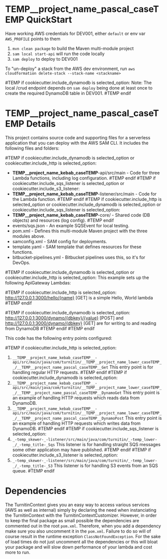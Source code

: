 # __TEMP__project_name_pascal_caseTEMP__ QuickStart

Have working AWS credentials for DEV001, either `default` or env var `AWS_PROFILE` points to them

1. `mvn clean package` to build the Maven multi-module project
2. `sam local start-api` will run the code locally
3. `sam deploy` to deploy to DEV001

To "un-deploy" a stack from the AWS dev environment, run `aws cloudformation delete-stack --stack-name <stackname>`

#TEMP if cookiecutter.include_dynamodb is selected_option:
Note: The local /crud endpoint depends on `sam deploy` being done at least once
to create the required DynamoDB table in DEV001.
#TEMP endif


# __TEMP__project_name_pascal_caseTEMP__ Details

This project contains source code and supporting files for a serverless application that you can deploy with the AWS SAM
CLI. It includes the following files and folders:

#TEMP if cookiecutter.include_dynamodb is selected_option or cookiecutter.include_http is selected_option:
- __TEMP__project_name_kebab_caseTEMP__-api/src/main - Code for three Lambda functions, including log configuration.
#TEMP endif
#TEMP if cookiecutter.include_sqs_listener is selected_option or cookiecutter.include_s3_listener:
- __TEMP__project_name_kebab_caseTEMP__-listener/src/main - Code for the Lambda function.
#TEMP endif
#TEMP if cookiecutter.include_http is selected_option or cookiecutter.include_dynamodb is selected_option or cookiecutter.include_sqs_listener is selected_option:
- __TEMP__project_name_kebab_caseTEMP__-core/ - Shared code (DB objects) and resources (log config).
#TEMP endif
- events/sqs.json - An example SQSEvent for local testing.
- pom.xml - Defines this multi-module Maven project with the three modules above.
- samconfig.xml - SAM config for deployments.
- template.yaml - SAM template that defines resources for these functions.
- bitbucket-pipelines.yml - Bitbucket pipelines uses this, so it's for DevOps.


#TEMP if cookiecutter.include_dynamodb is selected_option or cookiecutter.include_http is selected_option:
This example sets up the following ApiGateway Lambdas:

#TEMP if cookiecutter.include_http is selected_option:
http://127.0.0.1:3000/hello/{name} [GET] is a simple Hello, World lambda
#TEMP endif

#TEMP if cookiecutter.include_dynamodb is selected_option:
http://127.0.0.1:3000/dynamo/{dbkey}/{value} [POST]
and
http://127.0.0.1:3000/dynamo/{dbkey} [GET]
are for writing to and reading from DynamoDB
#TEMP endif
#TEMP endif

This code has the following entry points configured:

#TEMP if cookiecutter.include_http is selected_option:
1. `__TEMP__project_name_kebab_caseTEMP__-api/src/main/java/com/turnitin/__TEMP__project_name_lower_caseTEMP__/__TEMP__project_name_pascal_caseTEMP__Get` This entry point is for handling regular HTTP requests.
#TEMP endif
#TEMP if cookiecutter.include_dynamodb is selected_option:
1. `__TEMP__project_name_kebab_caseTEMP__-api/src/main/java/com/turnitin/__TEMP__project_name_lower_caseTEMP__/__TEMP__project_name_pascal_caseTEMP__DynamoGet` This entry point is an example of handling HTTP requests which reads data from DynamoDB.
1. `__TEMP__project_name_kebab_caseTEMP__-api/src/main/java/com/turnitin/__TEMP__project_name_lower_caseTEMP__/__TEMP__project_name_pascal_caseTEMP__DynamoPost` This entry point is an example of handling HTTP requests which writes data from DynamoDB.
#TEMP endif
#TEMP if cookiecutter.include_sqs_listener is selected_option:
1. `_-temp_skewer-_-listener/src/main/java/com/turnitin/_-temp_lower-_/_-temp_title-_Sqs` This listener is for handling straight SQS messages some other application may have published.
#TEMP endif
#TEMP if cookiecutter.include_s3_listener is selected_option:
1. `_-temp_skewer-_-listener/src/main/java/com/turnitin/_-temp_lower-_/_-temp_title-_S3` This listener is for handling S3 events from an SQS queue.
#TEMP endif


# Dependencies

The TurnitinContext gives you an easy way to access various services (AWS as well as internal) simply by declaring the need when instanciating the TurnitinContext with the
TurnitinContextCustomizer. However, in order to keep the final package as small possible the dependencies are commented out in the root `pom.xml`.  Therefore, when you
add a dependency make sure you also uncomment it in the `pom.xml`.  Failure to do so will of course result in the runtime exception `ClassNotFoundException`.  For the sake
of load times do not just uncomment all the dependencies or this will bloat your package and will slow down performance of your lambda and cost more to run.

